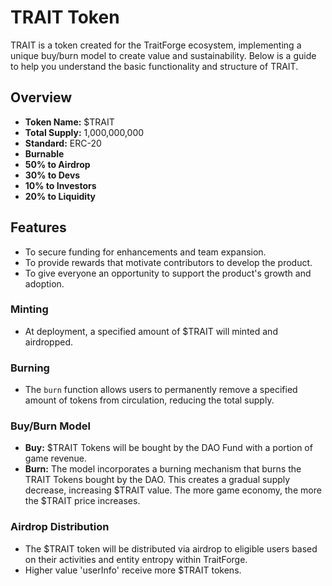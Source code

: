 # TRAIT Token

TRAIT is a token created for the TraitForge ecosystem, implementing a unique buy/burn model to create value and sustainability. Below is a guide to help you understand the basic functionality and structure of TRAIT.

## Overview

- **Token Name:** $TRAIT
- **Total Supply:** 1,000,000,000
- **Standard:** ERC-20
- **Burnable**
- **50% to Airdrop**
- **30% to Devs**
- **10% to Investors**
- **20% to Liquidity**

## Features
-  To secure funding for enhancements and team expansion.
-  To provide rewards that motivate contributors to develop the product.
-  To give everyone an opportunity to support the product's growth and adoption.

### Minting

- At deployment, a specified amount of $TRAIT will minted and airdropped.

### Burning

- The `burn` function allows users to permanently remove a specified amount of tokens from circulation, reducing the total supply.

### Buy/Burn Model

- **Buy:** $TRAIT Tokens will be bought by the DAO Fund with a portion of game revenue.
- **Burn:** The model incorporates a burning mechanism that burns the TRAIT Tokens bought by the DAO. This creates a gradual supply decrease, increasing $TRAIT value. The more game economy, the more the $TRAIT price increases.

### Airdrop Distribution

- The $TRAIT token will be distributed via airdrop to eligible users based on their activities and entity entropy within TraitForge.
- Higher value 'userInfo' receive more $TRAIT tokens.
